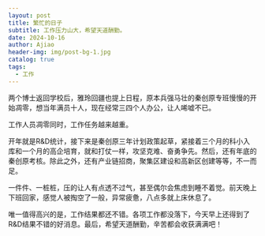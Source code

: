 ```yaml
---
layout: post
title: 繁忙的日子
subtitle: 工作压力山大，希望天道酬勤。
date: 2024-10-16
author: Ajiao
header-img: img/post-bg-1.jpg
catalog: true
tags:
  - 工作
---
```


两个博士返回学校后，雅玲回疆也提上日程，原本兵强马壮的秦创原专班慢慢的开始凋零，想当年满员十人，现在经常三四个人办公，让人唏嘘不已。

工作人员凋零同时，工作任务越来越重。

开年就是R&D统计，接下来是秦创原三年计划政策起草，紧接着三个月的科小入库和一个月的高企培育，就和打仗一样，攻坚克难、奋勇争先。然后，还有年底的秦创原考核。除此之外，还有产业链招商，聚集区建设和高新区创建等等，不一而足。

一件件、一桩桩，压的让人有点透不过气，甚至偶尔会焦虑到睡不着觉。前天晚上下班回家，感觉人被掏空了一般，异常疲惫，八点多就上床休息了。

唯一值得高兴的是，工作结果都还不错。各项工作都没落下，今天早上还得到了R&D结果不错的好消息。最后，希望天道酬勤，辛苦都会收获满满吧！
